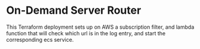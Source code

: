 # On-Demand Server Router

This Terraform deployment sets up on AWS a subscription filter, and lambda function that will check which url is in the log entry, and start the corresponding ecs service.